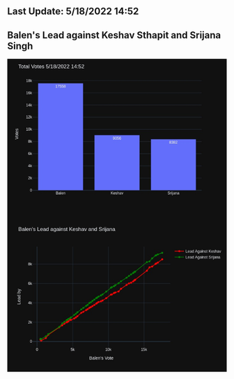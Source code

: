 ## Last Update: 5/18/2022 14:52

## Balen's Lead against Keshav Sthapit and Srijana Singh
![ScreenShot](final.jpg)

